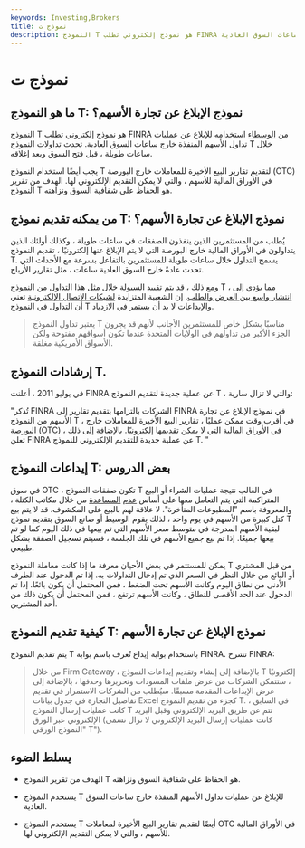 ```yaml
---
keywords: Investing,Brokers
title: نموذج ت
description: النموذج T هو نموذج إلكتروني تطلب FINRA من الوسطاء استخدامه للإبلاغ عن عمليات تداول الأسهم المنفذة خارج ساعات السوق العادية.
---
```


# نموذج ت
## ما هو النموذج T: نموذج الإبلاغ عن تجارة الأسهم؟

النموذج T هو نموذج إلكتروني تطلب FINRA من [الوسطاء](/broker) استخدامه للإبلاغ عن عمليات تداول الأسهم المنفذة خارج ساعات السوق العادية. تحدث تداولات النموذج T خلال ساعات طويلة ، قبل فتح السوق وبعد إغلاقه.

يجب أيضًا استخدام النموذج T لتقديم تقارير البيع الأخيرة للمعاملات خارج البورصة (OTC) في الأوراق المالية للأسهم ، والتي لا يمكن التقديم الإلكتروني لها. الهدف من تقرير النموذج T هو الحفاظ على شفافية السوق ونزاهته.

## من يمكنه تقديم نموذج T: نموذج الإبلاغ عن تجارة الأسهم؟

يُطلب من المستثمرين الذين ينفذون الصفقات في ساعات طويلة ، وكذلك أولئك الذين يتداولون في الأوراق المالية خارج البورصة التي لا يتم الإبلاغ عنها إلكترونيًا ، تقديم النموذج T. يسمح التداول خلال ساعات طويلة للمستثمرين بالتفاعل بسرعة مع الأحداث التي تحدث عادةً خارج السوق العادية ساعات ، مثل تقارير الأرباح.

ومع ذلك ، قد يتم تقييد السيولة خلال مثل هذا التداول من النموذج T ، مما يؤدي [إلى انتشار واسع بين العرض والطلب](/bid-askspread). إن الشعبية المتزايدة [لشبكات الاتصال الإلكترونية](/ecn) تعني أن التداول في النموذج T والإيداعات لا بد أن يستمر في الازدياد.

> يعتبر تداول النموذج T مناسبًا بشكل خاص للمستثمرين الأجانب لأنهم قد يجرون الجزء الأكبر من تداولهم في الولايات المتحدة عندما تكون أسواقهم مفتوحة ولكن الأسواق الأمريكية مغلقة.

>

## إرشادات النموذج T.

في يوليو 2011 ، أعلنت FINRA عن عملية جديدة لتقديم النموذج T ، والتي لا تزال سارية:

"تُذكر FINRA الشركات بالتزامها بتقديم تقارير إلى FINRA في نموذج الإبلاغ عن تجارة الأسهم من النموذج T ، في أقرب وقت ممكن عمليًا ، تقارير البيع الأخيرة للمعاملات خارج البورصة (OTC) في الأوراق المالية التي لا يمكن تقديمها إلكترونيًا. بالإضافة إلى ذلك ، تعلن FINRA عن عملية جديدة للتقديم الإلكتروني للنموذج T. "

## إيداعات النموذج T: بعض الدروس

في سوق OTC ، تكون صفقات النموذج T في الغالب نتيجة عمليات الشراء أو البيع المتراكمة التي يتم التعامل معها على أساس [عدم](/notheldorder) [المساعدة](/notheldorder) من خلال مكاتب الكتلة ، والمعروفة باسم "المطبوعات المتأخرة". لا علاقة لهم بالبيع على المكشوف. قد لا يتم بيع كتل كبيرة من الأسهم في يوم واحد ، لذلك يقوم الوسيط أو صانع السوق بتقديم نموذج T لبقية الأسهم المدرجة في متوسط سعر الأسهم التي تم بيعها في ذلك اليوم كما لو تم بيعها جميعًا. إذا تم بيع جميع الأسهم في تلك الجلسة ، فسيتم تسجيل الصفقة بشكل طبيعي.

يمكن للمستثمر في بعض الأحيان معرفة ما إذا كانت معاملة النموذج T من قبل المشتري أو البائع من خلال النظر في السعر الذي تم إدخال التداولات به. إذا تم الدخول عند الطرف الأدنى من نطاق اليوم وكانت الأسهم تحت الضغط ، فمن المحتمل أن يكون بائعًا. إذا تم الدخول عند الحد الأقصى للنطاق ، وكانت الأسهم ترتفع ، فمن المحتمل أن يكون ذلك من أحد المشترين.

## كيفية تقديم النموذج T: نموذج الإبلاغ عن تجارة الأسهم

يتم تقديم النموذج T باستخدام بوابة إيداع تُعرف باسم بوابة FINRA. تشرح FINRA:

>

> من خلال Firm Gateway ، بالإضافة إلى إنشاء وتقديم إيداعات النموذج T إلكترونيًا ، ستتمكن الشركات من عرض ملفات المسودات وتحريرها وحذفها ، بالإضافة إلى عرض الإيداعات المقدمة مسبقًا. سيُطلب من الشركات الاستمرار في تقديم تفاصيل التجارة في جدول بيانات Excel كجزء من تقديم النموذج T. في السابق ، كانت عمليات إرسال النموذج T تتم عن طريق البريد الإلكتروني وقبل البريد الإلكتروني عبر الورق (كانت عمليات إرسال البريد الإلكتروني لا تزال تسمى "النموذج الورقي T").

>

## يسلط الضوء

- الهدف من تقرير النموذج T هو الحفاظ على شفافية السوق ونزاهته.

- يستخدم النموذج T للإبلاغ عن عمليات تداول الأسهم المنفذة خارج ساعات السوق العادية.

- يستخدم النموذج T أيضًا لتقديم تقارير البيع الأخيرة لمعاملات OTC في الأوراق المالية للأسهم ، والتي لا يمكن التقديم الإلكتروني لها.

